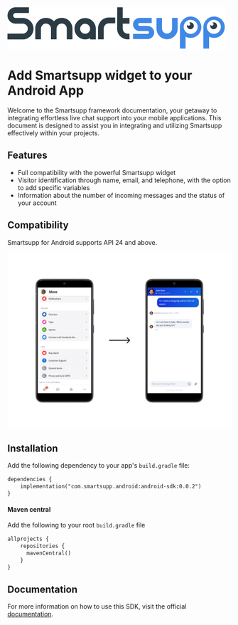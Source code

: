 <picture>
  <source media="(prefers-color-scheme: dark)" srcset="./art/logo-dark.svg">
  <img alt="Smartsupp logo." src="./art/logo-light.svg">
</picture>

# Add Smartsupp widget to your Android App

Welcome to the Smartsupp framework documentation, your getaway to integrating effortless live chat support into your mobile applications.
This document is designed to assist you in integrating and utilizing Smartsupp effectively within your projects.

## Features

- Full compatibility with the powerful Smartsupp widget
- Visitor identification through name, email, and telephone, with the option to add specific variables
- Information about the number of incoming messages and the status of your account

## Compatibility

Smartsupp for Android supports API 24 and above.

![Sdk Preview](./art/sdk_preview.png)

## Installation

Add the following dependency to your app's  `build.gradle`  file:

    dependencies {
        implementation("com.smartsupp.android:android-sdk:0.0.2")
    }

#### Maven central

Add the following to your root `build.gradle` file

    allprojects {
        repositories {
          mavenCentral()
        }
    }

## Documentation
For more information on how to use this SDK, visit the official [documentation](https://docs.smartsupp.com/mobile-sdk/).